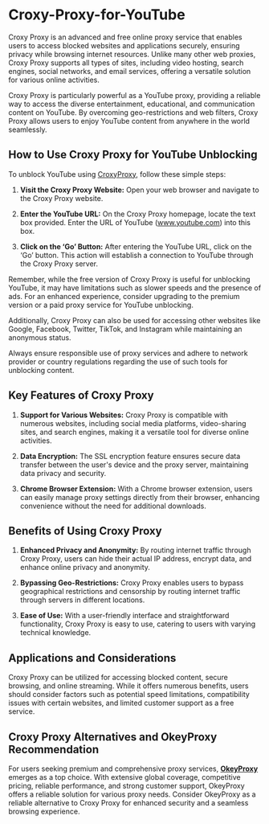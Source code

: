 # Croxy-Proxy-for-YouTube
Croxy Proxy is an advanced and free online proxy service that enables users to access blocked websites and applications securely, ensuring privacy while browsing internet resources. Unlike many other web proxies, Croxy Proxy supports all types of sites, including video hosting, search engines, social networks, and email services, offering a versatile solution for various online activities.

Croxy Proxy is particularly powerful as a YouTube proxy, providing a reliable way to access the diverse entertainment, educational, and communication content on YouTube. By overcoming geo-restrictions and web filters, Croxy Proxy allows users to enjoy YouTube content from anywhere in the world seamlessly.

## How to Use Croxy Proxy for YouTube Unblocking

To unblock YouTube using [CroxyProxy](https://www.okeyproxy.com/proxy/croxy-proxy-for-youtube-unblocked/), follow these simple steps:

1. **Visit the Croxy Proxy Website:** Open your web browser and navigate to the Croxy Proxy website.

2. **Enter the YouTube URL:** On the Croxy Proxy homepage, locate the text box provided. Enter the URL of YouTube (www.youtube.com) into this box.

3. **Click on the ‘Go’ Button:** After entering the YouTube URL, click on the ‘Go’ button. This action will establish a connection to YouTube through the Croxy Proxy server.

Remember, while the free version of Croxy Proxy is useful for unblocking YouTube, it may have limitations such as slower speeds and the presence of ads. For an enhanced experience, consider upgrading to the premium version or a paid proxy service for YouTube unblocking.

Additionally, Croxy Proxy can also be used for accessing other websites like Google, Facebook, Twitter, TikTok, and Instagram while maintaining an anonymous status.

Always ensure responsible use of proxy services and adhere to network provider or country regulations regarding the use of such tools for unblocking content.

## Key Features of Croxy Proxy
1. **Support for Various Websites:** Croxy Proxy is compatible with numerous websites, including social media platforms, video-sharing sites, and search engines, making it a versatile tool for diverse online activities.
   
2. **Data Encryption:** The SSL encryption feature ensures secure data transfer between the user's device and the proxy server, maintaining data privacy and security.
   
3. **Chrome Browser Extension:** With a Chrome browser extension, users can easily manage proxy settings directly from their browser, enhancing convenience without the need for additional downloads.

## Benefits of Using Croxy Proxy
1. **Enhanced Privacy and Anonymity:** By routing internet traffic through Croxy Proxy, users can hide their actual IP address, encrypt data, and enhance online privacy and anonymity.
   
2. **Bypassing Geo-Restrictions:** Croxy Proxy enables users to bypass geographical restrictions and censorship by routing internet traffic through servers in different locations.
   
3. **Ease of Use:** With a user-friendly interface and straightforward functionality, Croxy Proxy is easy to use, catering to users with varying technical knowledge.

## Applications and Considerations
Croxy Proxy can be utilized for accessing blocked content, secure browsing, and online streaming. While it offers numerous benefits, users should consider factors such as potential speed limitations, compatibility issues with certain websites, and limited customer support as a free service.

## Croxy Proxy Alternatives and OkeyProxy Recommendation
For users seeking premium and comprehensive proxy services, **[OkeyProxy](https://www.okeyproxy.com/en)** emerges as a top choice. With extensive global coverage, competitive pricing, reliable performance, and strong customer support, OkeyProxy offers a reliable solution for various proxy needs. Consider OkeyProxy as a reliable alternative to Croxy Proxy for enhanced security and a seamless browsing experience.
